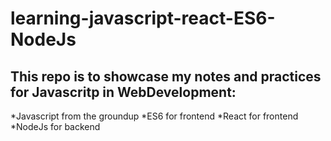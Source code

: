 # learning-javascript-react-ES6-NodeJs

## This repo is to showcase my notes and practices for Javascritp in WebDevelopment:

*Javascript from the groundup
*ES6 for frontend
*React for frontend
*NodeJs for backend
